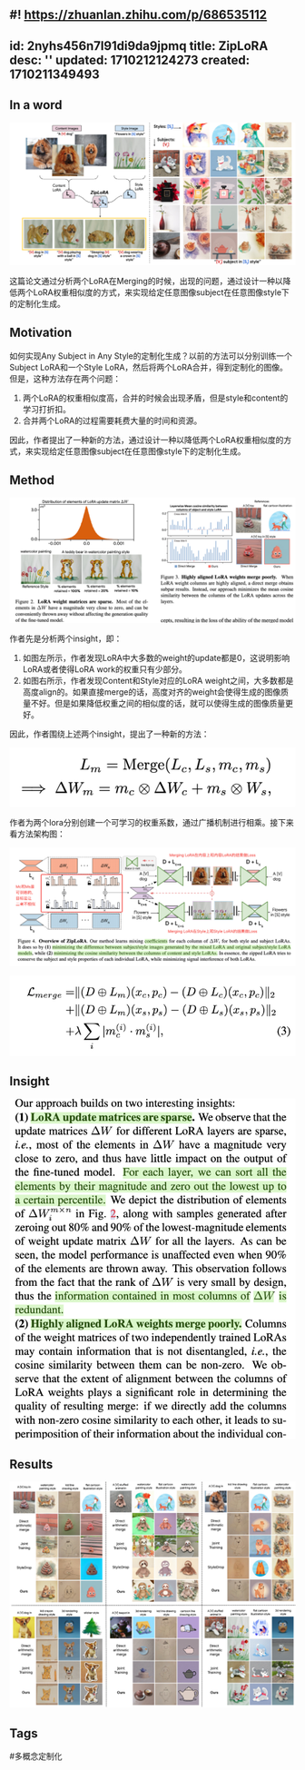 #! https://zhuanlan.zhihu.com/p/686535112
---
id: 2nyhs456n7l91di9da9jpmq
title: ZipLoRA
desc: ''
updated: 1710212124273
created: 1710211349493
---

## In a word

![图 0](images/200b96ca67ab1c8512c53018c4d4a6679f7037fddf5f03f40ab68d1ae282815b.png)  

这篇论文通过分析两个LoRA在Merging的时候，出现的问题，通过设计一种以降低两个LoRA权重相似度的方式，来实现给定任意图像subject在任意图像style下的定制化生成。



## Motivation

如何实现Any Subject in Any Style的定制化生成？以前的方法可以分别训练一个Subject LoRA和一个Style LoRA，然后将两个LoRA合并，得到定制化的图像。但是，这种方法存在两个问题：

1. 两个LoRA的权重相似度高，合并的时候会出现矛盾，但是style和content的学习打折扣。
2. 合并两个LoRA的过程需要耗费大量的时间和资源。

因此，作者提出了一种新的方法，通过设计一种以降低两个LoRA权重相似度的方式，来实现给定任意图像subject在任意图像style下的定制化生成。


## Method


![图 1](images/2aa50c1f92118839cadfcf4fc6e2049b218851d8b3125dd8ceaf99a4598a7f6b.png)  

作者先是分析两个insight，即：

1. 如图左所示，作者发现LoRA中大多数的weight的update都是0，这说明影响LoRA或者使得LoRA work的权重只有少部分。
2. 如图右所示，作者发现Content和Style对应的LoRA weight之间，大多数都是高度align的。如果直接merge的话，高度对齐的weight会使得生成的图像质量不好。但是如果降低权重之间的相似度的话，就可以使得生成的图像质量更好。

因此，作者围绕上述两个insight，提出了一种新的方法：

![图 2](images/e525c6b1ceba3d9ce1fcafc9be724fc7e7c56a688ce52c42f1bac0ad1f3c34d3.png)  

作者为两个lora分别创建一个可学习的权重系数，通过广播机制进行相乘。接下来看方法架构图：

![图 3](images/d8d46647f6de4be3069e6a6f5a95ff99995b282ee1004caab2e656117d9d59e3.png)  

![图 4](images/370e5b7902a0f4b8bdb66c97cae7e08ec0d8a1d8d8b7ef2e3a9b215ee7857a81.png)  



## Insight

![图 5](images/6da9994b9697fda931a97d09fd2fdef3af7592fe6bec78e18a1f2635c38872c9.png)  




## Results

![图 6](images/4ef4e4b60cec2ea9617b253cf947e1678c99e6bd03eb468926a416278e5d4588.png)  


## Tags

#多概念定制化